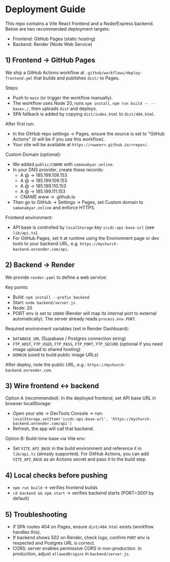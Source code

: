 # Deployment Guide

This repo contains a Vite React frontend and a Node/Express backend. Below are two recommended deployment targets:

- Frontend: GitHub Pages (static hosting)
- Backend: Render (Node Web Service)

## 1) Frontend → GitHub Pages

We ship a GitHub Actions workflow at `.github/workflows/deploy-frontend.yml` that builds and publishes `dist/` to Pages.

Steps:
- Push to `main` (or trigger the workflow manually).
- The workflow uses Node 20, runs `npm install`, `npm run build -- --base=./`, then uploads `dist` and deploys.
- SPA fallback is added by copying `dist/index.html` to `dist/404.html`.

After first run:
- In the GitHub repo settings → Pages, ensure the source is set to "GitHub Actions" (it will be if you use this workflow).
- Your site will be available at `https://<owner>.github.io/<repo>/`.

Custom Domain (optional):
- We added `public/CNAME` with `samanabyar.online`.
- In your DNS provider, create these records:
	- A @ → 185.199.108.153
	- A @ → 185.199.109.153
	- A @ → 185.199.110.153
	- A @ → 185.199.111.153
	- CNAME www → <owner>.github.io
- Then go to GitHub → Settings → Pages, set Custom domain to `samanabyar.online` and enforce HTTPS.

Frontend environment:
- API base is controlled by `localStorage` key `iccdc-api-base-url` (see `lib/api.ts`).
- For GitHub Pages, set it at runtime using the Environment page or dev tools to your backend URL, e.g. `https://mychurch-backend.onrender.com/api`.

## 2) Backend → Render

We provide `render.yaml` to define a web service:

Key points:
- Build: `npm install --prefix backend`
- Start: `node backend/server.js`
- Node: 20
- PORT env is set to `10000` (Render will map its internal port to external automatically). The server already reads `process.env.PORT`.

Required environment variables (set in Render Dashboard):
- `DATABASE_URL` (Supabase / Postgres connection string)
- `FTP_HOST`, `FTP_USER`, `FTP_PASS`, `FTP_PORT`, `FTP_SECURE` (optional if you need image upload to shared hosting)
- `DOMAIN` (used to build public image URLs)

After deploy, note the public URL, e.g.: `https://mychurch-backend.onrender.com`.

## 3) Wire frontend ↔ backend

Option A (recommended): In the deployed frontend, set API base URL in browser localStorage:
- Open your site → DevTools Console → run:
	`localStorage.setItem('iccdc-api-base-url', 'https://mychurch-backend.onrender.com/api')`
- Refresh, the app will call that backend.

Option B: Build-time base via Vite env:
- Set `VITE_API_BASE` in the build environment and reference it in `lib/api.ts` (already supported). For GitHub Actions, you can add `VITE_API_BASE` as an Actions secret and pass it to the build step.

## 4) Local checks before pushing

- `npm run build` → verifies frontend builds
- `cd backend && npm start` → verifies backend starts (PORT=3001 by default)

## 5) Troubleshooting

- If SPA routes 404 on Pages, ensure `dist/404.html` exists (workflow handles this).
- If backend shows 502 on Render, check logs; confirm `PORT` env is respected and Postgres URL is correct.
- CORS: server enables permissive CORS in non-production. In production, adjust `allowedOrigins` in `backend/server.js`.

